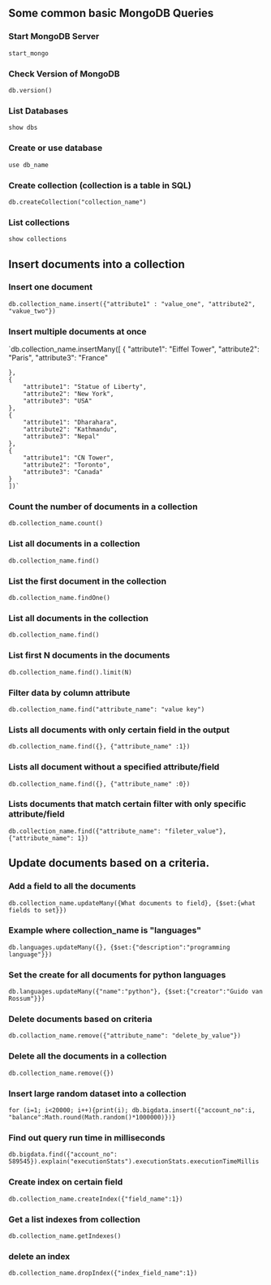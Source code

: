 ## Some common basic MongoDB Queries 

### Start MongoDB Server
`start_mongo`

### Check Version of MongoDB
`db.version()`

### List Databases
`show dbs`

### Create or use database 
`use db_name`

### Create collection (collection is a table in SQL)
`db.createCollection("collection_name")`

### List collections
`show collections`

## Insert documents into a collection 
### Insert one document
`db.collection_name.insert({"attribute1" : "value_one", "attribute2", "vakue_two"})`

### Insert multiple documents at once

`db.collection_name.insertMany([
   {
      "attribute1": "Eiffel Tower",
      "attribute2": "Paris",
      "attribute3": "France"

    },
    {
        "attribute1": "Statue of Liberty",
        "attribute2": "New York",
        "attribute3": "USA"
    },
    {
        "attribute1": "Dharahara",
        "attribute2": "Kathmandu",
        "attribute3": "Nepal"
    },
    {
        "attribute1": "CN Tower",
        "attribute2": "Toronto",
        "attribute3": "Canada"
    }
    ])`

### Count the number of documents in a collection 
`db.collection_name.count()`

### List all documents in a collection
`db.collection_name.find()`

### List the first document in the collection
`db.collection_name.findOne()`

### List all documents in the collection
`db.collection_name.find()`

### List first N documents in the documents
`db.collection_name.find().limit(N)`

### Filter data by column attribute
`db.collection_name.find("attribute_name": "value key")`

### Lists all documents with only certain field in the output
`db.collection_name.find({}, {"attribute_name" :1})`

### Lists all document without a specified attribute/field
`db.collection_name.find({}, {"attribute_name" :0})`

### Lists documents that match certain filter with only specific attribute/field 
`db.collection_name.find({"attribute_name": "fileter_value"}, {"attribute_name": 1})`

## Update documents based on a criteria. 
### Add a field to all the documents

`db.collection_name.updateMany({What documents to field}, {$set:{what fields to set}})`

### Example where collection_name is "languages"
`db.languages.updateMany({}, {$set:{"description":"programming language"}})`

### Set the create for all documents for python languages 
`db.languages.updateMany({"name":"python"}, {$set:{"creator":"Guido van Rossum"}})`

### Delete documents based on criteria
`db.collaction_name.remove({"attribute_name": "delete_by_value"})`

### Delete all the documents in a collection
`db.collection_name.remove({})`

### Insert large random dataset into a collection
`for (i=1; i<20000; i++){print(i); db.bigdata.insert({"account_no":i, "balance":Math.round(Math.random()*1000000)})}`

### Find out query run time in milliseconds
`db.bigdata.find({"account_no": 589545}).explain("executionStats").executionStats.executionTimeMillis`

### Create index on certain field 
`db.collection_name.createIndex({"field_name":1})`

### Get a list indexes from collection
`db.collection_name.getIndexes()`

### delete an index
`db.collection_name.dropIndex({"index_field_name":1})`

